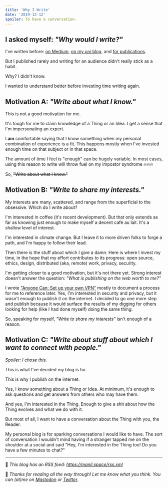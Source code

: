 ```yaml
---
title: 'Why I Write'
date: '2019-12-12'
spoiler: To have a conversation.
---
```


## I asked myself: _"Why would I write?"_

I've written before: [on Medium](https://medium.com/@keywordnew), [on my uni blog](https://blogs.ubc.ca/chowdhurian/), and [for publications](https://scholar.google.ca/citations?user=NkPrDiYAAAAJ&hl=en). 

But I published rarely and writing for an audience didn't really stick as a habit. 

Why? I didn't know. 

I wanted to understand better before investing time writing again. 

## Motivation A: _"Write about what I know."_

This is not a good motivation for me.

It's tough for me to claim knowledge of a Thing or an Idea. I get a sense that I'm impersonating an expert. 

I **am** comfortable saying that I know something when my personal combination of experience is a fit. This happens mostly when I've invested enough time on that subject or in that space. 

The amount of time I feel is "enough" can be hugely variable. In most cases, using this reason to write will throw fuel on my impostor syndrome 🔥🔥🔥

So, ~~"Write about what I know."~~

## Motivation B: _"Write to share my interests."_

My interests are many, scattered, and range from the superficial to the obsessive. Which do I write about? 

I'm interested in coffee (it's recent development). But that only extends as far as knowing just enough to make myself a decent café au lait. It's a shallow level of interest.

I'm interested in climate change. But I leave it to more driven folks to forge a path, and I'm happy to follow their lead.

Then there is the stuff about which I give a damn. Here is where I invest my time, in the hope that my effort contributes to its progress: open source, ethics, design, distributed (aka, remote) work, privacy, security. 

I'm getting closer to a good motivation, but it's not there yet. Strong interest doesn't answer the question: _"What is publishing on the web worth to me?"_

I wrote ["Anyone Can: Set up your own VPN"](https://medium.com/press-start-to-begin/anyone-can-ssh-into-a-server-scp-files-from-it-set-up-your-own-vpn-or-all-of-the-above-471a06e310bd) mostly to document a process for me to reference later. Yes, I'm interested in security and privacy, but it wasn't enough to publish it on the internet. I decided to go one more step and publish because it would surface the results of my digging for others looking for help (like I had done myself) doing the same thing.

So, speaking for myself, _"Write to share my interests"_ isn't enough of a reason.

## Motivation C: _"Write about stuff about which I want to connect with people."_

_Spoiler: I chose this._

This is what I've decided my blog is for. 

This is why I publish on the internet.

Yes, I know something about a Thing or Idea. At minimum, it's enough to ask questions and get answers from others who may have them.

And yes, I'm interested in the Thing. Enough to give a shit about how the Thing evolves and what we do with it.

But most of all, I want to have a conversation about the Thing with you, the Reader.

My personal blog is for sparking conversations I would like to have. The sort of conversation I wouldn't mind having if a stranger tapped me on the shoulder at a social and said "Hey, I'm interested in the Thing too! Do you have a few minutes to chat?"

---

📡 _This blog has an RSS feed: https://manil.space/rss.xml_

💬 _Thanks for reading all the way through! Let me know what you think. You can (at)me on [Mastodon](https://toot.cafe/@manil) or [Twitter](https://twitter.com/keywordnew)_.